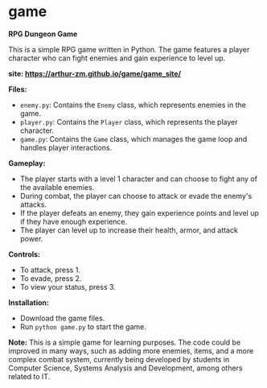 # game
**RPG Dungeon Game**

This is a simple RPG game written in Python. The game features a player character who can fight enemies and gain experience to level up. 

**site: https://arthur-zm.github.io/game/game_site/**

**Files:**

* `enemy.py`: Contains the `Enemy` class, which represents enemies in the game.
* `player.py`: Contains the `Player` class, which represents the player character.
* `game.py`: Contains the `Game` class, which manages the game loop and handles player interactions.

**Gameplay:**

* The player starts with a level 1 character and can choose to fight any of the available enemies.
* During combat, the player can choose to attack or evade the enemy's attacks.
* If the player defeats an enemy, they gain experience points and level up if they have enough experience.
* The player can level up to increase their health, armor, and attack power.

**Controls:**

* To attack, press 1.
* To evade, press 2.
* To view your status, press 3.

**Installation:**

* Download the game files.
* Run `python game.py` to start the game.

**Note:** This is a simple game for learning purposes. The code could be improved in many ways, such as adding more enemies, items, and a more complex combat system, currently being developed by students in Computer Science, Systems Analysis and Development, among others related to IT.
